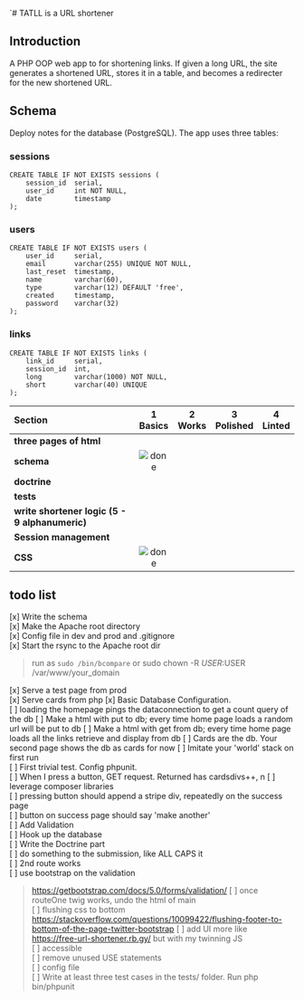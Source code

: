 `# TATLL is a URL shortener

## Introduction

A PHP OOP web app to for shortening links.  If given a long URL, the site generates a shortened URL, stores it in a table, and becomes a redirecter for the new shortened URL.

## Schema

Deploy notes for the database (PostgreSQL).  The app uses three tables:  

### sessions
```
CREATE TABLE IF NOT EXISTS sessions (
    session_id  serial,
    user_id     int NOT NULL,
    date        timestamp
);
```

### users
```
CREATE TABLE IF NOT EXISTS users (
    user_id     serial,
    email       varchar(255) UNIQUE NOT NULL,
    last_reset  timestamp,
    name        varchar(60),
    type        varchar(12) DEFAULT 'free',
    created     timestamp,
    password    varchar(32)
);
```

### links
```
CREATE TABLE IF NOT EXISTS links (
    link_id     serial,
    session_id  int,
    long        varchar(1000) NOT NULL,
    short       varchar(40) UNIQUE
);
```
[done]: https://user-images.githubusercontent.com/29199184/32275438-8385f5c0-bf0b-11e7-9406-42265f71e2bd.png "Done"

|               Section              | 1<br>Basics | 2<br>Works   | 3<br>Polished     | 4<br>Linted |
|:-------------------------------- |:-----------------:|:-------------:|:-------------:|:----------------:|
|**three pages of html**    |      |  |   |
|**schema**           |  ![done][done]        |    |  |                                  |
|**doctrine**           |       |  |  |                                  |
|**tests**    |     |  |   |                        |
|**write shortener logic (5 - 9 alphanumeric)**   |      |               |               |                                  |
|**Session management**         |                   |               |               |                                  |
|**CSS**         |![done][done]   |               |               |                                  |


## todo list
[x] Write the schema  
[x] Make the Apache root directory  
[x] Config file in dev and prod and .gitignore  
[x] Start the rsync to the Apache root dir  

> run as `sudo /bin/bcompare` 
or
> sudo chown -R $USER:$USER /var/www/your_domain

[x] Serve a test page  from prod  
[x] Serve cards from php
[x] Basic Database Configuration.  
[ ] loading the homepage pings the dataconnection to get a count query of the db
[ ] Make a html with put to db; every time home page loads a random url will be put to db
[ ] Make a html with get from db; every time home page loads all the links retrieve and display from db
[ ] Cards are the db.  Your second page shows the db as cards for now
[ ] Imitate your 'world' stack on first run  
[ ] First trivial test. Config phpunit.  
[ ] When I press a button, GET request.  Returned has cardsdivs++, n
[ ] leverage composer libraries    
[ ] pressing button should append a stripe div, repeatedly on the success page  
[ ] button on success page should say 'make another'   
[ ] Add Validation  
[ ] Hook up the database  
[ ] Write the Doctrine part  
[ ] do something to the submission, like ALL CAPS it   
[ ] 2nd route works   
[ ] use bootstrap on the validation  
>  https://getbootstrap.com/docs/5.0/forms/validation/
[ ] once routeOne twig works, undo the html of main   
[ ] flushing css to bottom https://stackoverflow.com/questions/10099422/flushing-footer-to-bottom-of-the-page-twitter-bootstrap 
[ ] add UI more like https://free-url-shortener.rb.gy/ but with my twinning JS    
[ ] accessible    
[ ] remove unused USE statements    
[ ] config file   
[ ] Write at least three test cases in the tests/ folder. Run php bin/phpunit
